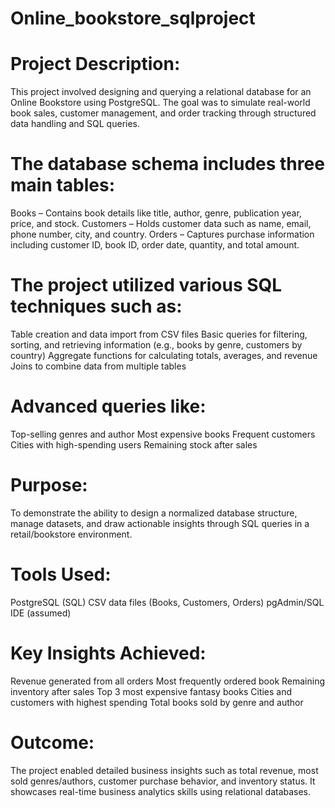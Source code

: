# Online_bookstore_sqlproject

# Project Description:
This project involved designing and querying a relational database for an Online Bookstore using PostgreSQL. The goal was to simulate real-world book sales, customer management, and order tracking through structured data handling and SQL queries.

# The database schema includes three main tables:
Books – Contains book details like title, author, genre, publication year, price, and stock.
Customers – Holds customer data such as name, email, phone number, city, and country.
Orders – Captures purchase information including customer ID, book ID, order date, quantity, and total amount.

# The project utilized various SQL techniques such as:
Table creation and data import from CSV files
Basic queries for filtering, sorting, and retrieving information (e.g., books by genre, customers by country)
Aggregate functions for calculating totals, averages, and revenue
Joins to combine data from multiple tables
# Advanced queries like:
Top-selling genres and author
Most expensive books
Frequent customers
Cities with high-spending users
Remaining stock after sales
# Purpose:
To demonstrate the ability to design a normalized database structure, manage datasets, and draw actionable insights through SQL queries in a retail/bookstore environment.

# Tools Used:
PostgreSQL (SQL)
CSV data files (Books, Customers, Orders)
pgAdmin/SQL IDE (assumed)

# Key Insights Achieved:
Revenue generated from all orders
Most frequently ordered book
Remaining inventory after sales
Top 3 most expensive fantasy books
Cities and customers with highest spending
Total books sold by genre and author

# Outcome:
The project enabled detailed business insights such as total revenue, most sold genres/authors, customer purchase behavior, and inventory status. It showcases real-time business analytics skills using relational databases.

